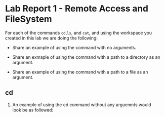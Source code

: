 # Lab Report 1 - Remote Access and FileSystem


For each of the commands ```cd```,```ls```, and ```cat```, and using the workspace you created in this lab we are doing the following:

* Share an example of using the command with no arguments.

* Share an exmaple of using the command with a path to a directory as an argument.

* Share an example of using the command with a path to a file as an argument.

## cd

1) An example of using the cd command without any arguemnts would look be as followed:


